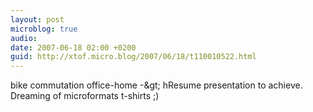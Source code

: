```yaml
---
layout: post
microblog: true
audio: 
date: 2007-06-18 02:00 +0200
guid: http://xtof.micro.blog/2007/06/18/t110010522.html
---
```

bike commutation office-home -&amp;gt; hResume presentation to achieve. Dreaming of  microformats t-shirts ;)
